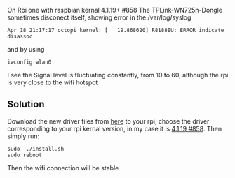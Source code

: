 On Rpi one with raspbian kernal 4.1.19+ #858
The TPLink-WN725n-Dongle sometimes disconect itself, showing error in the /var/log/syslog
```
Apr 18 21:17:17 octopi kernel: [   19.868620] R8188EU: ERROR indicate disassoc 
```
and by using 
```
iwconfig wlan0
```
I see the Signal level is fluctuating constantly, from 10 to 60, although the rpi is very close to the wifi hotspot

## Solution
Download the new driver files from [here](https://github.com/xeonqq/8188eu-drivers-rpi) to your rpi, choose the driver corresponding to your rpi kernal version, in my case it is [4.1.19 #858](https://github.com/xeonqq/8188eu-drivers-rpi/tree/master/4.1.19-853-858). 
Then simply run:
```
sudo  ./install.sh
sudo reboot
```
Then the wifi connection will be stable 
